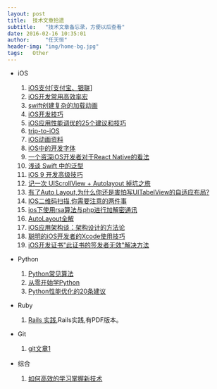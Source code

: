 ```yaml
---
layout: post
title:  技术文章拾遗
subtitle:   "技术文章备忘录，方便以后查看"
date: 2016-02-16 10:35:01
author:     "任天恒"
header-img: "img/home-bg.jpg"
tags:   Other
---
```

* iOS
  1.  [iOS支付[支付宝、银联]](http://www.jianshu.com/p/97d38b00e53d?utm_campaign=hugo&utm_medium=reader_share&utm_content=note&utm_source=weibo)
  2.  [iOS开发常用高效率宏](http://segmentfault.com/a/1190000003507630#articleHeader8)
  3.  [swift创建复杂的加载动画](http://www.cocoachina.com/swift/20150906/13327.html)
  4.  [iOS开发技巧](https://github.com/koknine/NOTE)
  5.  [iOS应用性能调优的25个建议和技巧](http://blog.csdn.net/linzhiji/article/details/8792930)
  6.    [trip-to-iOS](https://github.com/Aufree/trip-to-iOS)
    7.  [iOS动画资料](https://github.com/cjwirth/awesome-ios-ui)
    8.  [iOS中的开发字体](https://github.com/dsxNiubility/SXFontShow)
  9.  [一个资深iOS开发者对于React Native的看法](http://blog.csdn.net/zhe13/article/details/48439967?hmsr=toutiao.io&utm_medium=toutiao.io&utm_source=toutiao.io)
  10. [浅谈 Swift 中的泛型](http://swift.gg/2015/09/16/swift-generics/?hmsr=toutiao.io&utm_medium=toutiao.io&utm_source=toutiao.io)
  11. [iOS 9 开发高级技巧](https://realm.io/cn/news/tips-for-ios-9-development/?hmsr=toutiao.io&utm_medium=toutiao.io&utm_source=toutiao.io)
  12. [记一次 UIScrollView + Autolayout 掉坑之旅](http://chengway.in/post/ji-zhu/uiscrollview-he-autolayout?hmsr=toutiao.io&utm_medium=toutiao.io&utm_source=toutiao.ioc)
  13. [有了Auto Layout,为什么你还是害怕写UITabelView的自适应布局?](http://ios.jobbole.com/82614/)
  14. [IOS二维码扫描,你需要注意的两件事](http://blog.cnbluebox.com/blog/2014/08/26/ioser-wei-ma-sao-miao/)
  15. [ios下使用rsa算法与php进行加解密通讯](http://blog.yorkgu.me/2011/10/27/rsa-in-ios-using-publick-key-generated-by-openssl/)
  16. [AutoLayout全解](http://www.cocoachina.com/ios/20151021/13825.html)
  17. [iOS应用架构谈：架构设计的方法论](http://mp.weixin.qq.com/s?__biz=MzA5Nzc4OTA1Mw==&mid=407735372&idx=1&sn=87c20f7db6990db00838498827692683#rd)
  18. [聪明的iOS开发者的Xcode使用技巧](http://www.cocoachina.com/ios/20160205/15233.html)
  19. [iOS开发证书"此证书的签发者无效"解决方法](http://superdanny.link/2016/02/15/iOS-Certificate-has-an-invalid-issuer/)

* Python
  1.  [Python常见算法](http://www.imooc.com/article/1404)
  2.  [从零开始学Python](https://github.com/qiwsir/StarterLearningPython)
  3.  [Python性能优化的20条建议](http://www.imooc.com/article/1438)

* Ruby
  1.  [Rails 实践](http://rails-practice.com/content/),Rails实践,有PDF版本。

* Git
  1.  [git文章1](http://www.cnblogs.com/pyer/p/4752770.html)

* 综合
  1.  [如何高效的学习掌握新技术](http://www.cnblogs.com/dotey/p/4812633.html?hmsr=toutiao.io&utm_medium=toutiao.io&utm_source=toutiao.io)
